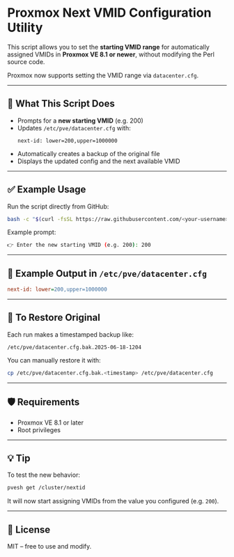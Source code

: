 # Proxmox Next VMID Configuration Utility

This script allows you to set the **starting VMID range** for automatically assigned VMIDs in **Proxmox VE 8.1 or newer**, without modifying the Perl source code.

Proxmox now supports setting the VMID range via `datacenter.cfg`.

---

## 🔧 What This Script Does

- Prompts for a **new starting VMID** (e.g. 200)
- Updates `/etc/pve/datacenter.cfg` with:
  ```
  next-id: lower=200,upper=1000000
  ```
- Automatically creates a backup of the original file
- Displays the updated config and the next available VMID

---

## ✅ Example Usage

Run the script directly from GitHub:

```bash
bash -c "$(curl -fsSL https://raw.githubusercontent.com/<your-username>/proxmox-utils/main/set-vmid-start.sh)"
```

Example prompt:

```bash
👉 Enter the new starting VMID (e.g. 200): 200
```

---

## 📁 Example Output in `/etc/pve/datacenter.cfg`

```ini
next-id: lower=200,upper=1000000
```

---

## 🔁 To Restore Original

Each run makes a timestamped backup like:

```
/etc/pve/datacenter.cfg.bak.2025-06-18-1204
```

You can manually restore it with:

```bash
cp /etc/pve/datacenter.cfg.bak.<timestamp> /etc/pve/datacenter.cfg
```

---

## 🛡️ Requirements

- Proxmox VE 8.1 or later
- Root privileges

---

## 💡 Tip

To test the new behavior:

```bash
pvesh get /cluster/nextid
```

It will now start assigning VMIDs from the value you configured (e.g. `200`).

---

## 📜 License

MIT – free to use and modify.
